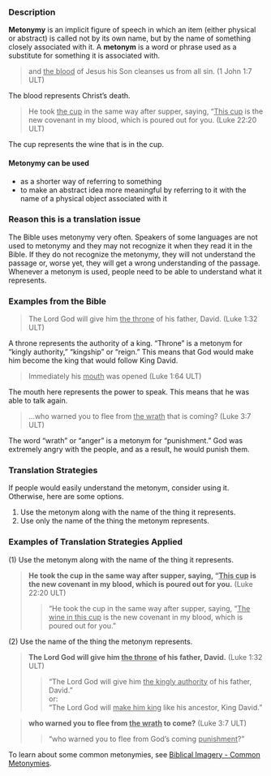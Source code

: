 

### Description

**Metonymy** is an implicit figure of speech in which an item (either physical or abstract) is called not by its own name, but by the name of something closely associated with it. A **metonym** is a word or phrase used as a substitute for something it is associated with.
> and <u>the blood</u> of Jesus his Son cleanses us from all sin. (1 John 1:7 ULT)

The blood represents Christ’s death.
> He took <u>the cup</u> in the same way after supper, saying, “<u>This cup</u> is the new covenant in my blood, which is poured out for you. (Luke 22:20 ULT)

The cup represents the wine that is in the cup.

#### Metonymy can be used

* as a shorter way of referring to something
* to make an abstract idea more meaningful by referring to it with the name of a physical object associated with it

### Reason this is a translation issue

The Bible uses metonymy very often. Speakers of some languages are not used to metonymy and they may not recognize it when they read it in the Bible. If they do not recognize the metonymy, they will not understand the passage or, worse yet, they will get a wrong understanding of the passage. Whenever a metonym is used, people need to be able to understand what it represents.

### Examples from the Bible

> The Lord God will give him <u>the throne</u> of his father, David.  (Luke 1:32 ULT)

A throne represents the authority of a king. “Throne” is a metonym for “kingly authority,” “kingship” or “reign.” This means that God would make him become the king that would follow King David.
> Immediately his <u>mouth</u> was opened (Luke 1:64 ULT)

The mouth here represents the power to speak. This means that he was able to talk again.
> …who warned you to flee from <u>the wrath</u> that is coming?  (Luke 3:7 ULT)

The word “wrath” or “anger” is a metonym for “punishment.” God was extremely angry with the people, and as a result, he would punish them.

### Translation Strategies

If people would easily understand the metonym, consider using it. Otherwise, here are some options.

1. Use the metonym along with the name of the thing it represents.
1. Use only the name of the thing the metonym represents.

### Examples of Translation Strategies Applied

(1) Use the metonym along with the name of the thing it represents.

> **He took the cup in the same way after supper, saying, “<u>This cup</u> is the new covenant in my blood, which is poured out for you.** (Luke 22:20 ULT)
>> “He took the cup in the same way after supper, saying, “<u>The wine in this cup</u> is the new covenant in my blood, which is poured out for you.”

(2) Use the name of the thing the metonym represents.

> **The Lord God will give him <u>the throne</u> of his father, David.** (Luke 1:32 ULT)
>> “The Lord God will give him <u>the kingly authority</u> of his father, David.”  
>> or:  
>> “The Lord God will <u>make him king</u> like his ancestor, King David.”

> **who warned you to flee from <u>the wrath</u> to come?** (Luke 3:7 ULT)
>> “who warned you to flee from God’s coming <u>punishment</u>?”


To learn about some common metonymies, see [Biblical Imagery - Common Metonymies](../bita-part2/01.md).

